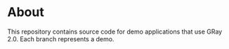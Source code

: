 # About
This repository contains source code for demo applications that use GRay 2.0. Each branch represents a demo.
